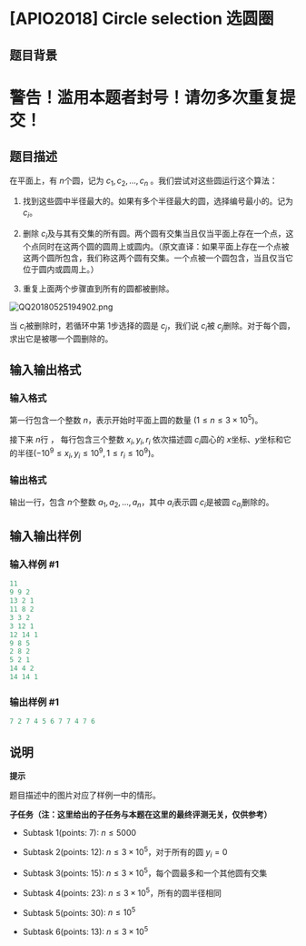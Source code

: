 # [APIO2018] Circle selection 选圆圈

## 题目背景

# 警告！滥用本题者封号！请勿多次重复提交！

## 题目描述

在平面上，有 $n$个圆，记为 $c_1, c_2,...,c_n$ 。我们尝试对这些圆运行这个算法：

1. 找到这些圆中半径最大的。如果有多个半径最大的圆，选择编号最小的。记为 $c_i$。

2. 删除 $c_i$及与其有交集的所有圆。两个圆有交集当且仅当平面上存在一个点，这个点同时在这两个圆的圆周上或圆内。（原文直译：如果平面上存在一个点被这两个圆所包含，我们称这两个圆有交集。一个点被一个圆包含，当且仅当它位于圆内或圆周上。）

3. 重复上面两个步骤直到所有的圆都被删除。

![QQ20180525194902.png](https://cdn.luogu.com.cn/upload/pic/19974.png)

当 $c_i$被删除时，若循环中第 $1$步选择的圆是 $c_j$，我们说 $c_i$被 $c_j$删除。对于每个圆，求出它是被哪一个圆删除的。

## 输入输出格式

### 输入格式

第一行包含一个整数 $n$，表示开始时平面上圆的数量 $(1 ≤ n ≤ 3 × 10^5)$。

接下来 $n$行 ， 每行包含三个整数 $x_i, y_i, r_i$ 依次描述圆 $c_i$圆心的 $x$坐标、$y$坐标和它的半径$(-10^9 ≤ x_i, y_i ≤ 10^9, 1 ≤ r_i ≤ 10^9)$。

### 输出格式

输出一行，包含 $n$个整数 $a_1, a_2, ..., a_n$，其中 $a_i$表示圆 $c_i$是被圆 $c_{a_i}$删除的。

## 输入输出样例

### 输入样例 #1

```cpp
11
9 9 2
13 2 1
11 8 2
3 3 2
3 12 1
12 14 1
9 8 5
2 8 2
5 2 1
14 4 2
14 14 1

```
### 输出样例 #1

```cpp
7 2 7 4 5 6 7 7 4 7 6
```


## 说明

**提示**

题目描述中的图片对应了样例一中的情形。

**子任务（注：这里给出的子任务与本题在这里的最终评测无关，仅供参考）**

- Subtask 1(points: $7$): $n \leq 5000$

- Subtask 2(points: $12$): $n \leq 3 × 10^5$，对于所有的圆 $y_i = 0$

- Subtask 3(points: $15$): $n \leq 3 × 10^5$，每个圆最多和一个其他圆有交集

- Subtask 4(points: $23$): $n \leq 3 × 10^5$，所有的圆半径相同

- Subtask 5(points: $30$): $n \leq 10^5$

- Subtask 6(points: $13$): $n \leq 3 × 10^5$

